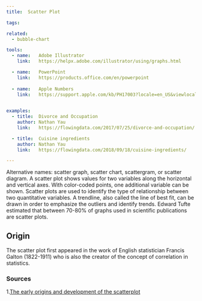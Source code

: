 ```yaml
---
title:  Scatter Plot

tags:

related:
  - bubble-chart

tools:
  - name:   Adobe Illustrator
    link:   https://helpx.adobe.com/illustrator/using/graphs.html

  - name:   PowerPoint
    link:   https://products.office.com/en/powerpoint
  
  - name:   Apple Numbers
    link:   https://support.apple.com/kb/PH17003?locale=en_US&viewlocale=en_US
    

examples:
  - title:  Divorce and Occupation
    author: Nathan Yau
    link:   https://flowingdata.com/2017/07/25/divorce-and-occupation/

  - title:  Cuisine ingredients
    author: Nathan Yau
    link:   https://flowingdata.com/2018/09/18/cuisine-ingredients/

---
```


Alternative names: scatter graph, scatter chart, scattergram, or scatter diagram. A scatter plot shows values for two variables along the horizontal and vertical axes. With color-coded points, one additional variable can be shown. Scatter plots are used to identify the type of relationship between two quantitative variables. A trendline, also called the line of best fit, can be drawn in order to emphasize the outliers and identify trends. Edward Tufte estimated that between 70-80% of graphs used in scientific publications are scatter plots.

<!--more-->

## Origin
The scatter plot first appeared in the work of English statistician Francis Galton (1822-1911) who is also the creator of the concept of correlation in statistics.

### Sources
1.[The early origins and development of the scatterplot](http://datavis.ca/papers/friendly-scat.pdf)

